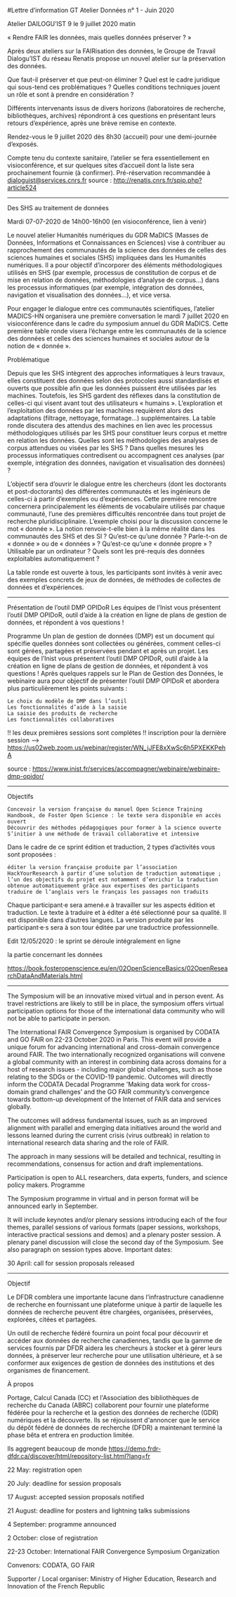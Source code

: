 #Lettre d’information GT Atelier Données n° 1 - Juin 2020

Atelier DAILOGU’IST 9 le 9 juillet 2020 matin

« Rendre FAIR les données, mais quelles données préserver ? »

Après deux ateliers sur la FAIRisation des données, le Groupe de Travail Dialogu’IST du réseau Renatis propose un nouvel atelier sur la préservation des données.

Que faut-il préserver et que peut-on éliminer ? Quel est le cadre juridique qui sous-tend ces problématiques ? Quelles conditions techniques jouent un rôle et sont à prendre en considération ?

Différents intervenants issus de divers horizons (laboratoires de recherche, bibliothèques, archives) répondront à ces questions en présentant leurs retours d’expérience, après une brève remise en contexte.

Rendez-vous le 9 juillet 2020 dès 8h30 (accueil) pour une demi-journée d’exposés.

Compte tenu du contexte sanitaire, l’atelier se fera essentiellement en visioconférence, et sur quelques sites d’accueil dont la liste sera prochainement fournie (à confirmer). Pré-réservation recommandée à dialoguist@services.cnrs.fr
source : http://renatis.cnrs.fr/spip.php?article524

**************************************************************************************

Des SHS au traitement de données

Mardi 07-07-2020 de 14h00-16h00 (en visioconférence, lien à venir)

 

Le nouvel atelier Humanités numériques du GDR MaDICS (Masses de Données, Informations et Connaissances en Sciences) vise à contribuer au rapprochement des communautés de la science des données de celles des sciences humaines et sociales (SHS) impliquées dans les Humanités numériques. Il a pour objectif d’incorporer des éléments méthodologiques utilisés en SHS (par exemple, processus de constitution de corpus et de mise en relation de données, méthodologies d’analyse de corpus…) dans les processus informatiques (par exemple, intégration des données, navigation et visualisation des données…), et vice versa.

Pour engager le dialogue entre ces communautés scientifiques, l’atelier MADICS-HN organisera une première conversation le mardi 7 juillet 2020 en visioconférence dans le cadre du symposium annuel du GDR MaDICS. Cette première table ronde visera l’échange entre les communautés de la science des données et celles des sciences humaines et sociales autour de la notion de « donnée ».

 

Problématique

Depuis que les SHS intègrent des approches informatiques à leurs travaux, elles constituent des données selon des protocoles aussi standardisés et ouverts que possible afin que les données puissent être utilisées par les machines. Toutefois, les SHS gardent des réflexes dans la constitution de celles-ci qui visent avant tout des utilisateurs « humains ». L’exploration et l’exploitation des données par les machines requièrent alors des adaptations (filtrage, nettoyage, formatage...) supplémentaires. La table ronde discutera des attendus des machines en lien avec les processus méthodologiques utilisés par les SHS pour constituer leurs corpus et mettre en relation les données. Quelles sont les méthodologies des analyses de corpus attendues ou visées par les SHS ? Dans quelles mesures les processus informatiques contredisent ou accompagnent ces analyses (par exemple, intégration des données, navigation et visualisation des données) ?

L’objectif sera d’ouvrir le dialogue entre les chercheurs (dont les doctorants et post-doctorants) des différentes communautés et les ingénieurs de celles-ci à partir d’exemples ou d’expériences. Cette première rencontre concernera principalement les éléments de vocabulaire utilisés par chaque communauté, l’une des premières difficultés rencontrée dans tout projet de recherche pluridisciplinaire. L’exemple choisi pour la discussion concerne le mot « donnée ». La notion renvoie-t-elle bien à la même réalité dans les communautés des SHS et des SI ? Qu’est-ce qu’une donnée ? Parle-t-on de « donnée » ou de « données » ? Qu’est-ce qu’une « donnée propre » ? Utilisable par un ordinateur ? Quels sont les pré-requis des données exploitables automatiquement ?

La table ronde est ouverte à tous, les participants sont invités à venir avec des exemples concrets de jeux de données, de méthodes de collectes de données et d’expériences.

**************************************************************************************

Présentation de l’outil DMP OPIDoR
Les équipes de l’Inist vous présentent l’outil DMP OPIDoR, outil d’aide à la création en ligne de plans de gestion de données, et répondent à vos questions !

Programme
Un plan de gestion de données (DMP) est un document qui spécifie quelles données sont collectées ou générées, comment celles-ci sont gérées, partagées et préservées pendant et après un projet. Les équipes de l’Inist vous présentent l’outil DMP OPIDoR, outil d’aide à la création en ligne de plans de gestion de données, et répondent à vos questions !   Après quelques rappels sur le Plan de Gestion des Données, le webinaire aura pour objectif de présenter l’outil DMP OPIDoR et abordera plus particulièrement les points suivants :

    Le choix du modèle de DMP dans l’outil
    Les fonctionnalités d’aide à la saisie
    La saisie des produits de recherche
    Les fonctionnalités collaboratives

 !! les deux premières sessions sont complétes !!
inscription pour la dernière session --> https://us02web.zoom.us/webinar/register/WN_jJFE8xXwSc6h5PXEKKPehA

source : https://www.inist.fr/services/accompagner/webinaire/webinaire-dmp-opidor/

**************************************************************************************

Objectifs

    Concevoir la version française du manuel Open Science Training Handbook, de Foster Open Science : le texte sera disponible en accès ouvert
    Découvrir des méthodes pédagogiques pour former à la science ouverte
    S’initier à une méthode de travail collaborative et intensive

Dans le cadre de ce sprint édition et traduction, 2 types d’activités vous sont proposées : 

    éditer la version française produite par l’association HackYourResearch à partir d’une solution de traduction automatique ; l’un des objectifs du projet est notamment d’enrichir la traduction obtenue automatiquement grâce aux expertises des participants
    traduire de l’anglais vers le français les passages non traduits

Chaque participant·e sera amené.e à travailler sur les aspects édition et traduction. Le texte à traduire et à éditer a été sélectionné pour sa qualité. Il est disponible dans d’autres langues. La version produite par les participant·e·s sera à son tour éditée par une traductrice professionnelle.

Edit 12/05/2020 : le sprint se déroule intégralement en ligne

la partie concernant les données

https://book.fosteropenscience.eu/en/02OpenScienceBasics/02OpenResearchDataAndMaterials.html

**************************************************************************************

The Symposium will be an innovative mixed virtual and in person event. As travel restrictions are likely to still be in place, the symposium offers virtual participation options for those of the international data community who will not be able to participate in person. 

The International FAIR Convergence Symposium is organised by CODATA and GO FAIR on 22-23 October 2020 in Paris. This event will provide a unique forum for advancing international and cross-domain convergence around FAIR. The two internationally recognized organisations will convene a global community with an interest in combining data across domains for a host of research issues - including major global challenges, such as those relating to the SDGs or the COVID-19 pandemic. Outcomes will directly inform the CODATA Decadal Programme 'Making data work for cross-domain grand challenges’ and the GO FAIR community’s convergence towards bottom-up development of the Internet of FAIR data and services globally. 

The outcomes will address fundamental issues, such as an improved alignment with parallel and emerging data initiatives around the world and lessons learned during the current crisis (virus outbreak) in relation to international research data sharing and the role of FAIR.

The approach in many sessions will be detailed and technical, resulting in recommendations, consensus for action and draft implementations. 

Participation is open to ALL researchers, data experts, funders, and science policy makers.
Programme

The Symposium programme in virtual and in person format will be announced early in September. 

It will include keynotes and/or plenary sessions introducing each of the four themes, parallel sessions of various formats (paper sessions, workshops, interactive practical sessions and demos) and a plenary poster session. A plenary panel discussion will close the second day of the Symposium. See also paragraph on session types above. 
Important dates:

30 April: call for session proposals released

**************************************************************************************

Objectif

Le DFDR comblera une importante lacune dans l’infrastructure canadienne de recherche en fournissant une plateforme unique à partir de laquelle les données de recherche peuvent être chargées, organisées, préservées, explorées, citées et partagées.

Un outil de recherche fédéré fournira un point focal pour découvrir et accéder aux données de recherche canadiennes, tandis que la gamme de services fournis par DFDR aidera les chercheurs à stocker et à gérer leurs données, à préserver leur recherche pour une utilisation ultérieure, et à se conformer aux exigences de gestion de données des institutions et des organismes de financement.

À propos

Portage, Calcul Canada (CC) et l'Association des bibliothèques de recherche du Canada (ABRC) collaborent pour fournir une plateforme fédérée pour la recherche et la gestion des données de recherche (GDR) numériques et la découverte. Ils se réjouissent d'annoncer que le service du dépôt fédéré de données de recherche (DFDR) a maintenant terminé la phase bêta et entrera en production limitée.

Ils aggregent beaucoup de monde
https://demo.frdr-dfdr.ca/discover/html/repository-list.html?lang=fr


22 May: registration open

20 July: deadline for session proposals

17 August: accepted session proposals notified

21 August: deadline for posters and lightning talks submissions

4 September: programme announced

2 October: close of registration

22-23 October: International FAIR Convergence Symposium
Organization

Convenors: CODATA, GO FAIR

Supporter / Local organiser:  Ministry of Higher Education, Research and Innovation of the French Republic



